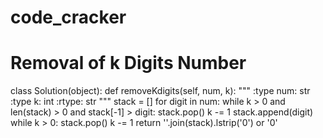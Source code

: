 # code_cracker
# Removal of k Digits Number
class Solution(object):
    def removeKdigits(self, num, k):
        """
        :type num: str
        :type k: int
        :rtype: str
        """
        stack = []
        for digit in num:
            while k > 0 and len(stack) > 0 and stack[-1] > digit:
                stack.pop()
                k -= 1
            stack.append(digit)
        while k > 0:
            stack.pop()
            k -= 1
        return ''.join(stack).lstrip('0') or '0'
